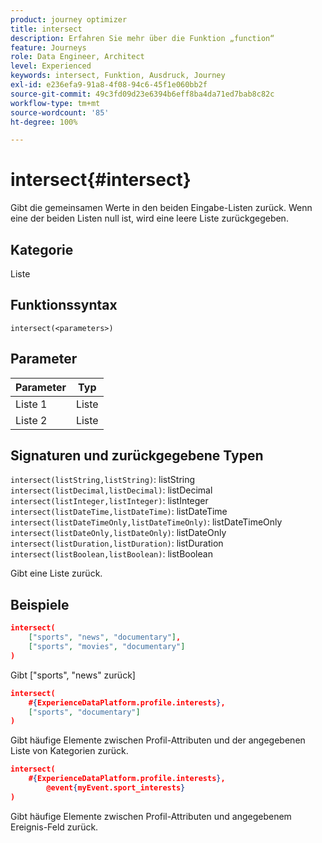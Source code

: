 ```yaml
---
product: journey optimizer
title: intersect
description: Erfahren Sie mehr über die Funktion „function“
feature: Journeys
role: Data Engineer, Architect
level: Experienced
keywords: intersect, Funktion, Ausdruck, Journey
exl-id: e236efa9-91a8-4f08-94c6-45f1e060bb2f
source-git-commit: 49c3fd09d23e6394b6eff8ba4da71ed7bab8c82c
workflow-type: tm+mt
source-wordcount: '85'
ht-degree: 100%

---
```


# intersect{#intersect}

Gibt die gemeinsamen Werte in den beiden Eingabe-Listen zurück. Wenn eine der beiden Listen null ist, wird eine leere Liste zurückgegeben.

## Kategorie

Liste

## Funktionssyntax

`intersect(<parameters>)`

## Parameter

| Parameter | Typ |
|-----------|------------------|
| Liste 1 | Liste |
| Liste 2 | Liste  |

## Signaturen und zurückgegebene Typen

`intersect(listString,listString)`: listString
`intersect(listDecimal,listDecimal)`: listDecimal
`intersect(listInteger,listInteger)`: listInteger
`intersect(listDateTime,listDateTime)`: listDateTime
`intersect(listDateTimeOnly,listDateTimeOnly)`: listDateTimeOnly
`intersect(listDateOnly,listDateOnly)`: listDateOnly
`intersect(listDuration,listDuration)`: listDuration
`intersect(listBoolean,listBoolean)`: listBoolean

Gibt eine Liste zurück.

## Beispiele

```json
intersect(
    ["sports", "news", "documentary"],
    ["sports", "movies", "documentary"]
)
```

Gibt [&quot;sports&quot;, &quot;news&quot; zurück]

```json
intersect(
    #{ExperienceDataPlatform.profile.interests},
    ["sports", "documentary"]
)
```

Gibt häufige Elemente zwischen Profil-Attributen und der angegebenen Liste von Kategorien zurück.

```json
intersect(
    #{ExperienceDataPlatform.profile.interests},
        @event{myEvent.sport_interests}
)
```

Gibt häufige Elemente zwischen Profil-Attributen und angegebenem Ereignis-Feld zurück.
